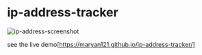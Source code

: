 # ip-address-tracker



![ip-address-screenshot](https://user-images.githubusercontent.com/88990104/215273138-9b2c2543-bc34-4639-a400-37ed9b7daf99.jpg)

see the live demo[https://maryan121.github.io/ip-address-tracker/]
